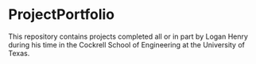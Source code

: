 # ProjectPortfolio
This repository contains projects completed all or in part by Logan Henry during his time in the Cockrell School of Engineering at the University of Texas.

